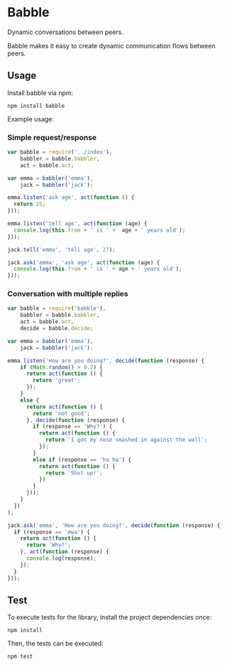 # Babble

Dynamic conversations between peers.

Babble makes it easy to create dynamic communication flows between peers.


## Usage

Install babble via npm:

    npm install babble

Example usage:

### Simple request/response

```js
var babble = require('../index'),
    babbler = babble.babbler,
    act = babble.act;

var emma = babbler('emma'),
    jack = babbler('jack');

emma.listen('ask age', act(function () {
  return 25;
}));

emma.listen('tell age', act(function (age) {
  console.log(this.from + ' is ' +  age + ' years old');
}));

jack.tell('emma', 'tell age', 27);

jack.ask('emma', 'ask age', act(function (age) {
  console.log(this.from + ' is ' + age + ' years old');
}));
```

### Conversation with multiple replies

```js
var babble = require('babble'),
    babbler = babble.babbler,
    act = babble.act,
    decide = babble.decide;

var emma = babbler('emma'),
    jack = babbler('jack');

emma.listen('How are you doing?', decide(function (response) {
    if (Math.random() > 0.2) {
      return act(function () {
        return 'great';
      });
    }
    else {
      return act(function () {
        return 'not good';
      }, decide(function (response) {
        if (response == 'Why?') {
          return act(function () {
            return 'I got my nose smashed in against the wall';
          });
        }
        else if (response == 'ha ha') {
          return act(function () {
            return 'Shut up!';
          })
        }
      }));
    }
  })
);

jack.ask('emma', 'How are you doing?', decide(function (response) {
  if (response == 'mwa') {
    return act(function () {
      return 'Why?';
    }, act(function (response) {
      console.log(response);
    });
  }
}));
```


## Test

To execute tests for the library, install the project dependencies once:

    npm install

Then, the tests can be executed:

    npm test
